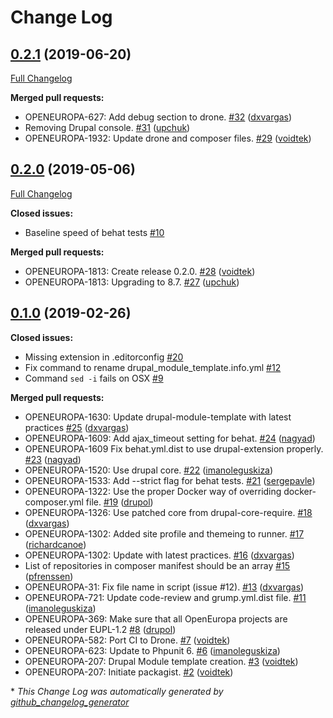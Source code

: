# Change Log

## [0.2.1](https://github.com/openeuropa/drupal-module-template/tree/0.2.1) (2019-06-20)
[Full Changelog](https://github.com/openeuropa/drupal-module-template/compare/0.2.0...0.2.1)

**Merged pull requests:**

- OPENEUROPA-627: Add debug section to drone. [\#32](https://github.com/openeuropa/drupal-module-template/pull/32) ([dxvargas](https://github.com/dxvargas))
- Removing Drupal console. [\#31](https://github.com/openeuropa/drupal-module-template/pull/31) ([upchuk](https://github.com/upchuk))
- OPENEUROPA-1932: Update drone and composer files. [\#29](https://github.com/openeuropa/drupal-module-template/pull/29) ([voidtek](https://github.com/voidtek))

## [0.2.0](https://github.com/openeuropa/drupal-module-template/tree/0.2.0) (2019-05-06)
[Full Changelog](https://github.com/openeuropa/drupal-module-template/compare/0.1.0...0.2.0)

**Closed issues:**

- Baseline speed of behat tests [\#10](https://github.com/openeuropa/drupal-module-template/issues/10)

**Merged pull requests:**

- OPENEUROPA-1813: Create release 0.2.0. [\#28](https://github.com/openeuropa/drupal-module-template/pull/28) ([voidtek](https://github.com/voidtek))
- OPENEUROPA-1813: Upgrading to 8.7. [\#27](https://github.com/openeuropa/drupal-module-template/pull/27) ([upchuk](https://github.com/upchuk))

## [0.1.0](https://github.com/openeuropa/drupal-module-template/tree/0.1.0) (2019-02-26)
**Closed issues:**

- Missing extension in .editorconfig [\#20](https://github.com/openeuropa/drupal-module-template/issues/20)
- Fix command to rename drupal\_module\_template.info.yml [\#12](https://github.com/openeuropa/drupal-module-template/issues/12)
- Command `sed -i` fails on OSX [\#9](https://github.com/openeuropa/drupal-module-template/issues/9)

**Merged pull requests:**

- OPENEUROPA-1630: Update drupal-module-template with latest practices [\#25](https://github.com/openeuropa/drupal-module-template/pull/25) ([dxvargas](https://github.com/dxvargas))
- OPENEUROPA-1609: Add ajax\_timeout setting for behat. [\#24](https://github.com/openeuropa/drupal-module-template/pull/24) ([nagyad](https://github.com/nagyad))
- OPENEUROPA-1609 Fix behat.yml.dist to use drupal-extension properly. [\#23](https://github.com/openeuropa/drupal-module-template/pull/23) ([nagyad](https://github.com/nagyad))
- OPENEUROPA-1520: Use drupal core. [\#22](https://github.com/openeuropa/drupal-module-template/pull/22) ([imanoleguskiza](https://github.com/imanoleguskiza))
- OPENEUROPA-1533: Add --strict flag for behat tests. [\#21](https://github.com/openeuropa/drupal-module-template/pull/21) ([sergepavle](https://github.com/sergepavle))
- OPENEUROPA-1322: Use the proper Docker way of overriding docker-composer.yml file. [\#19](https://github.com/openeuropa/drupal-module-template/pull/19) ([drupol](https://github.com/drupol))
- OPENEUROPA-1326: Use patched core from drupal-core-require. [\#18](https://github.com/openeuropa/drupal-module-template/pull/18) ([dxvargas](https://github.com/dxvargas))
- OPENEUROPA-1302: Added site profile and themeing to runner. [\#17](https://github.com/openeuropa/drupal-module-template/pull/17) ([richardcanoe](https://github.com/richardcanoe))
- OPENEUROPA-1302: Update with latest practices. [\#16](https://github.com/openeuropa/drupal-module-template/pull/16) ([dxvargas](https://github.com/dxvargas))
- List of repositories in composer manifest should be an array [\#15](https://github.com/openeuropa/drupal-module-template/pull/15) ([pfrenssen](https://github.com/pfrenssen))
- OPENEUROPA-31: Fix file name in script \(issue \#12\). [\#13](https://github.com/openeuropa/drupal-module-template/pull/13) ([dxvargas](https://github.com/dxvargas))
- OPENEUROPA-721: Update code-review and grump.yml.dist file. [\#11](https://github.com/openeuropa/drupal-module-template/pull/11) ([imanoleguskiza](https://github.com/imanoleguskiza))
- OPENEUROPA-369: Make sure that all OpenEuropa projects are released under EUPL-1.2 [\#8](https://github.com/openeuropa/drupal-module-template/pull/8) ([drupol](https://github.com/drupol))
- OPENEUROPA-582: Port CI to Drone. [\#7](https://github.com/openeuropa/drupal-module-template/pull/7) ([voidtek](https://github.com/voidtek))
- OPENEUROPA-623: Update to Phpunit 6. [\#6](https://github.com/openeuropa/drupal-module-template/pull/6) ([imanoleguskiza](https://github.com/imanoleguskiza))
- OPENEUROPA-207: Drupal Module template creation. [\#3](https://github.com/openeuropa/drupal-module-template/pull/3) ([voidtek](https://github.com/voidtek))
- OPENEUROPA-207: Initiate packagist. [\#2](https://github.com/openeuropa/drupal-module-template/pull/2) ([voidtek](https://github.com/voidtek))



\* *This Change Log was automatically generated by [github_changelog_generator](https://github.com/skywinder/Github-Changelog-Generator)*
